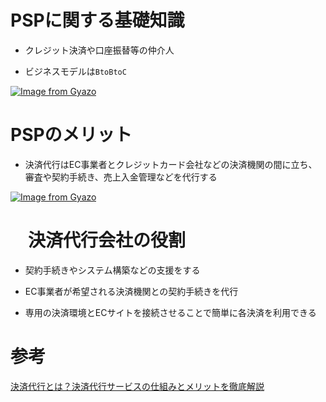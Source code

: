 # PSPに関する基礎知識

- クレジット決済や口座振替等の仲介人

- ビジネスモデルは`BtoBtoC`

[![Image from Gyazo](https://i.gyazo.com/3596bafe8b4436e847d2e637a8200f45.png)](https://gyazo.com/3596bafe8b4436e847d2e637a8200f45)

# PSPのメリット

- 決済代行はEC事業者とクレジットカード会社などの決済機関の間に立ち、審査や契約手続き、売上入金管理などを代行する

[![Image from Gyazo](https://i.gyazo.com/9d0509f4c354f71808f371828823590e.png)](https://gyazo.com/9d0509f4c354f71808f371828823590e)

# 　決済代行会社の役割

- 契約手続きやシステム構築などの支援をする

- EC事業者が希望される決済機関との契約手続きを代行

- 専用の決済環境とECサイトを接続させることで簡単に各決済を利用できる

# 参考

[決済代行とは？決済代行サービスの仕組みとメリットを徹底解説](https://www.sbpayment.jp/support/ec/about-payment_agency/)